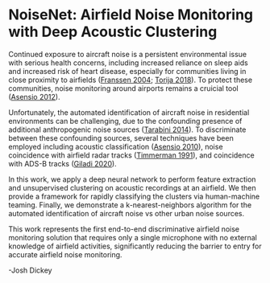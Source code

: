 # NoiseNet: Airfield Noise Monitoring with Deep Acoustic Clustering

Continued exposure to aircraft noise is a persistent environmental issue with serious health concerns, including increased reliance on sleep aids and increased risk of heart disease, especially for communities living in close proximity to airfields ([Franssen 2004](https://oem.bmj.com/content/61/5/405); [Torija 2018](https://www.researchgate.net/profile/Antonio-Torija/publication/322328656_Aircraft_classification_for_efficient_modelling_of_environmental_noise_impact_of_aviation/links/5aaabc2845851517881b4434/Aircraft-classification-for-efficient-modelling-of-environmental-noise-impact-of-aviation.pdf)). To protect these communities, noise monitoring around airports remains a cruicial tool ([Asensio 2012](https://www.sciencedirect.com/science/article/abs/pii/S0003682X11002477)). 

Unfortunately, the automated identification of aircraft noise in residential environments can be challenging, due to the confounding presence of additional anthropogenic noise sources ([Tarabini 2014](https://www.sciencedirect.com/science/article/abs/pii/S0003682X1400070X)). To discriminate between these confounding sources, several techniques have been employed including acoustic classification ([Asensio 2010](https://oa.upm.es/7652/2/INVE_MEM_2010_80172.pdf)), noise coincidence with airfield radar tracks ([Timmerman 1991](https://asa.scitation.org/doi/10.1121/1.2029280)), and coincidence with ADS-B tracks ([Giladi 2020](https://www.ncbi.nlm.nih.gov/pmc/articles/PMC7481859/pdf/main.pdf)).

In this work, we apply a deep neural network to perform feature extraction and unsupervised clustering on acoustic recordings at an airfield. We then provide a framework for rapidly classifying the clusters via human-machine teaming. Finally, we demonstrate a k-nearest-neighbors algorithm for the automated identification of aircraft noise vs other urban noise sources.

This work represents the first end-to-end discriminative airfield noise monitoring solution that requires only a single microphone with no external knowledge of airfield activities, significantly reducing the barrier to entry for accurate airfield noise monitoring. 

-Josh Dickey
